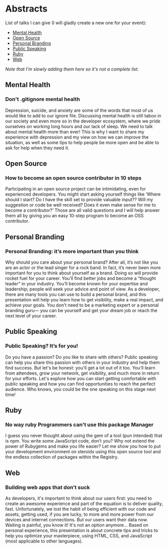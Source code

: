 # Abstracts

List of talks I can give (I will gladly create a new one for your event):
- [Mental Health](#mental-health)
- [Open Source](#open-source)
- [Personal Branding](#personal-branding)
- [Public Speaking](#public-speaking)
- [Ruby](#ruby)
- [Web](#web)

_Note that I'm slowly adding them here so it's not a complete list._


## Mental Health
### Don't .gitignore mental health
Depression, suicide, and anxiety are some of the words that most of us would like to add to our ignore file. Discussing mental health is still taboo in our society and even more so in the developer ecosystem, where we pride ourselves on working long hours and our lack of sleep. We need to talk about mental health more than ever! This is why I want to share my experience with depression and my view on how we can improve the situation, as well as some tips to help people be more open and be able to ask for help when they need it.


## Open Source
### How to become an open source contributor in 10 steps
Participating in an open source project can be intimidating, even for experienced developers. You might start asking yourself things like ‘Where should I start? Do I have the skill set to provide valuable input?? Will my suggestion or code be well received? Does it even make sense for me to become a contributor?’ Those are all valid questions and I will help answer them all by giving you an easy 10-step program to become an OSS contributor.


## Personal Branding
### Personal Branding: it’s more important than you think
Why should you care about your personal brand? After all, it’s not like you are an actor or the lead singer for a rock band. In fact, it’s never been more important for you to think about yourself as a brand. Doing so will provide rocket fuel for your career. You’ll find better jobs and become a  “thought leader” in your industry. You’ll become known for your expertise and leadership; people will seek your advice and point of view. As a developer, there are many tools you can use to build a personal brand, and this presentation will help you learn how to get visibility, make a real impact, and achieve your goals. You don’t need to be a marketing expert or a personal branding guru— you can be yourself and get your dream job or reach the next level of your career.


## Public Speaking
### Public Speaking? It’s for you!
Do you have a passion? Do you like to share with others? Public speaking can help you share this passion with others  in your industry and help them  find success. But let's be honest: you'll get a lot out of it too. You'll learn from attendees, grow your network, get visibility, and much more in return for your efforts. Let's explore how you can start getting comfortable with public speaking and how you can find opportunities to reach the perfect audience. Who knows, you could be the one speaking on this stage next time!


## Ruby
### No way ruby Programmers can't use this package Manager
I guess you never thought about using the gem of a tool (pun intended) that is npm. You write some JavaScript code, don’t you? Why not extend the power of Rubygems and make you life easier? Let me show you how to put your development environment on steroids using this open source tool and the endless collection of packages within the Registry.


## Web
### Building web apps that don’t suck
As developers, it's important to think about our users first: you need to create an awesome experience and part of the equation is to deliver quality, fast. Unfortunately, we lost the habit of being efficient with our code and assets, getting used, if you are lucky, to more and more power from our devices and internet connections. But our users want their data now. Waiting is painful, you know it! It's not an option anymore... Based on personal experience, this presentation is about concrete tips and tricks to help you optimize your masterpiece, using HTML, CSS, and JavaScript (most applicable to other languages).
